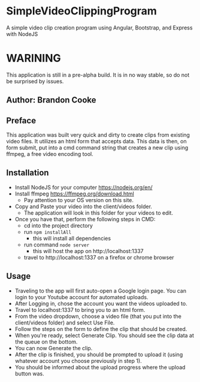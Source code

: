 # SimpleVideoClippingProgram
A simple video clip creation program using Angular, Bootstrap, and Express with NodeJS

# WARINING
This application is still in a pre-alpha build. It is in no way stable, so do not be surprised by issues.

## Author: Brandon Cooke

## Preface
This application was built very quick and dirty to create clips from existing video files.
It utilizes an html form that accepts data. This data is then, on form submit, put into a 
cmd command string that creates a new clip using ffmpeg, a free video encoding tool.

## Installation
- Install NodeJS for your computer https://nodejs.org/en/
- Install ffmpeg https://ffmpeg.org/download.html
    - Pay attention to your OS version on this site.
- Copy and Paste your video into the client/videos folder. 
    - The application will look in this folder for your videos to edit.
- Once you have that, perform the following steps in CMD:
    - cd into the project directory
    - run ```npm installAll```
        - this will install all dependencies
    - run command ```node server```
        - this will host the app on http://localhost:1337
    - travel to http://localhost:1337 on a firefox or chrome browser
    
## Usage
- Traveling to the app will first auto-open a Google login page. You can login to your Youtube account for automated uploads.
- After Logging in, chose the account you want the videos uploaded to.
- Travel to localhost:1337 to bring you to an html form.
- From the video dropdown, choose a video file (that you put into the client/videos folder) and select Use File.
- Follow the steps on the form to define the clip that should be created.
- When you're ready, select Generate Clip. You should see the clip data at the queue on the bottom.
- You can now Generate the clip.
- After the clip is finished, you should be prompted to upload it (using whatever account you choose previously in step 1).
- You should be informed about the upload progress where the upload button was.
    
